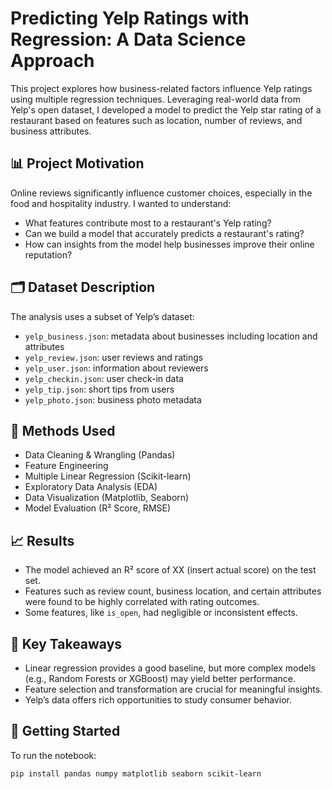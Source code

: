 # Predicting Yelp Ratings with Regression: A Data Science Approach

This project explores how business-related factors influence Yelp ratings using multiple regression techniques. Leveraging real-world data from Yelp's open dataset, I developed a model to predict the Yelp star rating of a restaurant based on features such as location, number of reviews, and business attributes.

## 📊 Project Motivation

Online reviews significantly influence customer choices, especially in the food and hospitality industry. I wanted to understand:
- What features contribute most to a restaurant's Yelp rating?
- Can we build a model that accurately predicts a restaurant's rating?
- How can insights from the model help businesses improve their online reputation?

## 🗂️ Dataset Description

The analysis uses a subset of Yelp’s dataset:
- `yelp_business.json`: metadata about businesses including location and attributes
- `yelp_review.json`: user reviews and ratings
- `yelp_user.json`: information about reviewers
- `yelp_checkin.json`: user check-in data
- `yelp_tip.json`: short tips from users
- `yelp_photo.json`: business photo metadata

## 🔧 Methods Used

- Data Cleaning & Wrangling (Pandas)
- Feature Engineering
- Multiple Linear Regression (Scikit-learn)
- Exploratory Data Analysis (EDA)
- Data Visualization (Matplotlib, Seaborn)
- Model Evaluation (R² Score, RMSE)

## 📈 Results

- The model achieved an R² score of XX (insert actual score) on the test set.
- Features such as review count, business location, and certain attributes were found to be highly correlated with rating outcomes.
- Some features, like `is_open`, had negligible or inconsistent effects.

## 🧠 Key Takeaways

- Linear regression provides a good baseline, but more complex models (e.g., Random Forests or XGBoost) may yield better performance.
- Feature selection and transformation are crucial for meaningful insights.
- Yelp’s data offers rich opportunities to study consumer behavior.

## 🚀 Getting Started

To run the notebook:

```bash
pip install pandas numpy matplotlib seaborn scikit-learn
